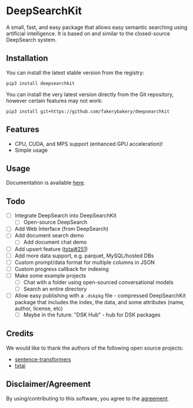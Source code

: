 # DeepSearchKit

A small, fast, and easy package that allows easy semantic searching using artificial intelligence. It is based on and similar to the closed-source DeepSearch system.

## Installation

You can install the latest stable version from the registry:

```
pip3 install deepsearchkit
```

You can install the very latest version directly from the Git repository, however certain features may not work:

```
pip3 install git+https://github.com/fakerybakery/deepsearchkit
```

## Features

 * CPU, CUDA, and MPS support (enhanced GPU acceleration)!
 * Simple usage

## Usage

Documentation is available [here](DOCUMENTATION.md).

## Todo

- [ ] Integrate DeepSearch into DeepSearchKit
  - [ ] Open-source DeepSearch
- [ ] Add Web Interface (from DeepSearch)
- [ ] Add document search demo
  - [ ] Add document chat demo
- [ ] Add upsert feature ([txtai#251](https://github.com/neuml/txtai/issues/251))
- [ ] Add more data support, e.g. parquet, MySQL/hosted DBs
- [ ] Custom prompt/data format for multiple columns in JSON
- [ ] Custom progress callback for indexing
- [ ] Make some example projects
  - [ ] Chat with a folder using open-sourced conversational models
  - [ ] Search an entire directory
- [ ] Allow easy publishing with a `.dskpkg` file - compressed DeepSearchKit package that includes the index, the data, and some attributes (name, author, license, etc)
  - [ ] Maybe in the future: "DSK Hub" - hub for DSK packages

## Credits

We would like to thank the authors of the following open source projects:

 * [sentence-transformers](https://github.com/UKPLab/sentence-transformers)
 * [txtai](https://github.com/neuml/txtai)

## Disclaimer/Agreement

By using/contributing to this software, you agree to the [agreement](DISCLAIMER.md).
